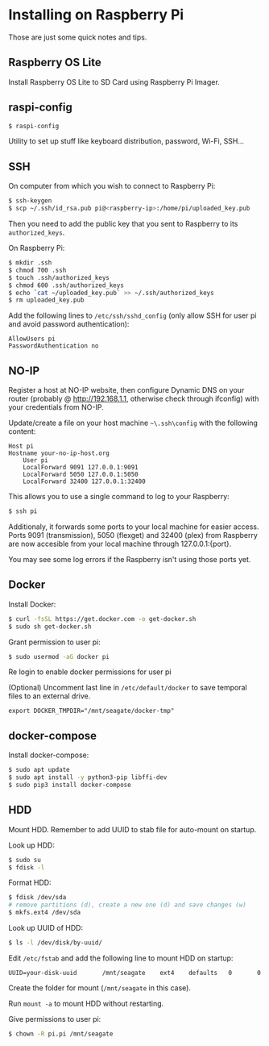 # Installing on Raspberry Pi

Those are just some quick notes and tips.

## Raspberry OS Lite

Install Raspberry OS Lite to SD Card using Raspberry Pi Imager.

## raspi-config

```bash
$ raspi-config
```

Utility to set up stuff like keyboard distribution, password, Wi-Fi, SSH...

## SSH

On computer from which you wish to connect to Raspberry Pi:

```bash
$ ssh-keygen
$ scp ~/.ssh/id_rsa.pub pi@<raspberry-ip>:/home/pi/uploaded_key.pub
```

Then you need to add the public key that you sent to Raspberry to its `authorized_keys`.

On Raspberry Pi:

```bash
$ mkdir .ssh
$ chmod 700 .ssh
$ touch .ssh/authorized_keys
$ chmod 600 .ssh/authorized_keys
$ echo `cat ~/uploaded_key.pub` >> ~/.ssh/authorized_keys
$ rm uploaded_key.pub
```

Add the following lines to `/etc/ssh/sshd_config` (only allow SSH for user pi and avoid password authentication):

```
AllowUsers pi
PasswordAuthentication no
```

## NO-IP

Register a host at NO-IP website, then configure Dynamic DNS on your router (probably @ http://192.168.1.1, otherwise check through ifconfig) with your credentials from NO-IP.

Update/create a file on your host machine `~\.ssh\config` with the following content:

```
Host pi
Hostname your-no-ip-host.org
	User pi
	LocalForward 9091 127.0.0.1:9091
	LocalForward 5050 127.0.0.1:5050
	LocalForward 32400 127.0.0.1:32400
```

This allows you to use a single command to log to your Raspberry:

```bash
$ ssh pi
```

Additionaly, it forwards some ports to your local machine for easier access. Ports 9091 (transmission), 5050 (flexget) and 32400 (plex) from Raspberry are now accesible from your local machine through 127.0.0.1:{port}.

You may see some log errors if the Raspberry isn't using those ports yet.

## Docker

Install Docker:

```bash
$ curl -fsSL https://get.docker.com -o get-docker.sh
$ sudo sh get-docker.sh
```

Grant permission to user pi:

```bash
$ sudo usermod -aG docker pi
```

Re login to enable docker permissions for user pi

(Optional) Uncomment last line in `/etc/default/docker` to save temporal files to an external drive.

```
export DOCKER_TMPDIR="/mnt/seagate/docker-tmp"
```

## docker-compose

Install docker-compose:

```bash
$ sudo apt update
$ sudo apt install -y python3-pip libffi-dev
$ sudo pip3 install docker-compose
```

## HDD

Mount HDD. Remember to add UUID to stab file for auto-mount on startup.

Look up HDD:

```bash
$ sudo su
$ fdisk -l
```

Format HDD:

```bash
$ fdisk /dev/sda
# remove partitions (d), create a new one (d) and save changes (w)
$ mkfs.ext4 /dev/sda
```

Look up UUID of HDD:

```bash
$ ls -l /dev/disk/by-uuid/
```

Edit `/etc/fstab` and add the following line to mount HDD on startup:

```
UUID=your-disk-uuid       /mnt/seagate    ext4    defaults   0       0
```

Create the folder for mount (`/mnt/seagate` in this case).

Run `mount -a` to mount HDD without restarting.

Give permissions to user pi:

```bash
$ chown -R pi.pi /mnt/seagate
```